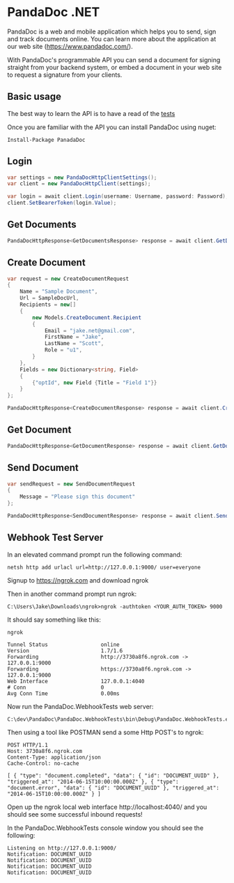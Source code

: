 ﻿ # PandaDoc .NET

PandaDoc is a web and mobile application which helps you to send, sign and track documents online. You can learn more about the application at our web site (https://www.pandadoc.com/).

With PandaDoc's programmable API you can send a document for signing straight from your backend system, or embed a document in your web site to request a signature from your clients.

## Basic usage

The best way to learn the API is to have a read of the [tests](https://github.com/superlogical/PandaDoc/blob/master/PandaDoc.Tests/PandaDocHttpClientTests.cs)

Once you are familiar with the API you can install PandaDoc using nuget:

````
Install-Package PanadaDoc
````

## Login

````csharp
var settings = new PandaDocHttpClientSettings();
var client = new PandaDocHttpClient(settings);

var login = await client.Login(username: Username, password: Password);
client.SetBearerToken(login.Value);
````

## Get Documents
````csharp
PandaDocHttpResponse<GetDocumentsResponse> response = await client.GetDocuments();
````

## Create Document
````csharp
var request = new CreateDocumentRequest
{
    Name = "Sample Document",
    Url = SampleDocUrl,
    Recipients = new[]
    {
        new Models.CreateDocument.Recipient
        {
            Email = "jake.net@gmail.com",
            FirstName = "Jake",
            LastName = "Scott",
            Role = "u1",
        }
    },
    Fields = new Dictionary<string, Field>
    {
        {"optId", new Field {Title = "Field 1"}}
    }
};

PandaDocHttpResponse<CreateDocumentResponse> response = await client.CreateDocument(request);
````

## Get Document
````csharp
PandaDocHttpResponse<GetDocumentResponse> response = await client.GetDocument(uuid);
````

## Send Document
````csharp
var sendRequest = new SendDocumentRequest
{
    Message = "Please sign this document"
};

PandaDocHttpResponse<SendDocumentResponse> response = await client.SendDocument(createResponse.Value.Uuid, sendRequest);
````

## Webhook Test Server
 
In an elevated command prompt run the following command:

````
netsh http add urlacl url=http://127.0.0.1:9000/ user=everyone
````

Signup to https://ngrok.com and download ngrok

Then in another command prompt run ngrok:

````
C:\Users\Jake\Downloads\ngrok>ngrok -authtoken <YOUR_AUTH_TOKEN> 9000
````

It should say something like this:

````
ngrok

Tunnel Status                 online
Version                       1.7/1.6
Forwarding                    http://3730a8f6.ngrok.com -> 127.0.0.1:9000
Forwarding                    https://3730a8f6.ngrok.com -> 127.0.0.1:9000
Web Interface                 127.0.0.1:4040
# Conn                        0
Avg Conn Time                 0.00ms
````

Now run the PandaDoc.WebhookTests web server:
````
C:\dev\PandaDoc\PandaDoc.WebhookTests\bin\Debug\PandaDoc.WebhookTests.exe
````

Then using a tool like POSTMAN send a some Http POST's to ngrok:

````
POST HTTP/1.1
Host: 3730a8f6.ngrok.com
Content-Type: application/json
Cache-Control: no-cache

[ { "type": "document.completed", "data": { "id": "DOCUMENT_UUID" }, "triggered_at": "2014-06-15T10:00:00.000Z" }, { "type": "document.error", "data": { "id": "DOCUMENT_UUID" }, "triggered_at": "2014-06-15T10:00:00.000Z" } ]
````

Open up the ngrok local web interface http://localhost:4040/ and you should see some successful inbound requests!

In the PandaDoc.WebhookTests console window you should see the following:

````
Listening on http://127.0.0.1:9000/
Notification: DOCUMENT_UUID
Notification: DOCUMENT_UUID
Notification: DOCUMENT_UUID
Notification: DOCUMENT_UUID
````